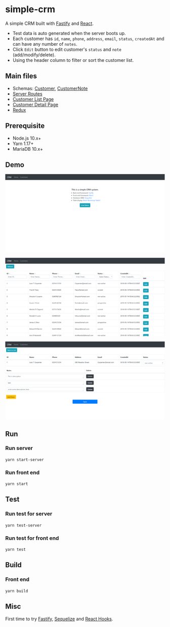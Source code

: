 # simple-crm

A simple CRM built with [Fastify](https://github.com/fastify/fastify) and [React](https://github.com/facebook/react).

-   Test data is auto generated when the server boots up.
-   Each customer has `id`, `name`, `phone`, `address`, `email`, `status`, `createdAt` and can have any number of `notes`.
-   Click `Edit` button to edit customer's `status` and `note` (add/modify/delete).
-   Using the header column to filter or sort the customer list.

## Main files

-   Schemas: [Customer](./server/models/customer.js), [CustomerNote](./server/models/customerNote.js)
-   [Server Routes](./server/services/customer/index.js)
-   [Customer List Page](./src/containers/customer/list.js)
-   [Customer Detail Page](./src/containers/customer/detail.js)
-   [Redux](./src/modules/customer.js)

## Prerequisite

-   Node.js 10.x+
-   Yarn 1.17+
-   MariaDB 10.x+

## Demo

![homepage](./demo/1.png)

![customer list](./demo/2.png)

![note edit page](./demo/3.png)


## Run

### Run server

`yarn start-server`

### Run front end

`yarn start`

## Test

### Run test for server

`yarn test-server`

### Run test for front end

`yarn test`

## Build

### Front end

`yarn build`

## Misc

First time to try [Fastify](https://github.com/fastify/fastify), [Sequelize](https://github.com/sequelize/sequelize) and [React Hooks](https://reactjs.org/docs/hooks-intro.html).

